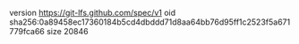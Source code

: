 version https://git-lfs.github.com/spec/v1
oid sha256:0a89458ec17360184b5cd4dbddd71d8aa64bb76d95ff1c2523f5a671779fca66
size 20846
